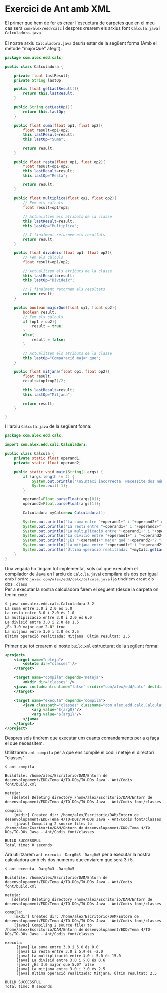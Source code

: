 # Exercici de Ant amb XML

El primer que hem de fer es crear l'estructura de carpetes que en el meu cas serà `com/alex/edd/calc` i despres crearem els arxius font `Calcula.java` i `Calculadora.java`\
\
El nostre arxiu `Calculadora.java` deuría estar de la següent forma (Amb el métode "majorQue" afegit):

```java
package com.alex.edd.calc;

public class Calculadora {

    private float lastResult;
    private String lastOp;

    public float getLastResult(){
        return this.lastResult;
    }

    public String getLastOp(){
        return this.lastOp;
    }

    public float suma(float op1, float op2){
        float result=op1+op2;
        this.lastResult=result;
        this.lastOp="Suma";

        return result;
    }

    public float resta(float op1, float op2){
        float result=op1-op2;
        this.lastResult=result;
        this.lastOp="Resta";

        return result;
    }

    public float multiplica(float op1, float op2){
        // Fem els càlculs
        float result=op1*op2;

        // Actualitzem els atributs de la classe
        this.lastResult=result;
        this.lastOp="Multiplica";

        // I finalment retornem els resultats
        return result;
    }

    public float divideix(float op1, float op2){
        // Fem els càlculs
        float result=op1/op2;

        // Actualitzem els atributs de la classe
        this.lastResult=result;
        this.lastOp="Divideix";

        // I finalment retornem els resultats
        return result;
    }

    public boolean majorQue(float op1, float op2){
        boolean result;
        // Fem els càlculs
        if (op1 > op2){
            result = true;
        }
        else{
            result = false;
        }

        // Actualitzem els atributs de la classe
        this.lastOp="Comparació major que";
    }

    public float mitjana(float op1, float op2){
        float result;
        result=(op1+op2)/2;

        this.lastResult=result;
        this.lastOp="Mitjana";

        return result;
    }

}
```

I l'arxiu `Calcula.java` de la següent forma:

```java
package com.alex.edd.calc;

import com.alex.edd.calc.Calculadora;

public class Calcula {
    private static float operand1;
    private static float operand2;

    public static void main(String[] args) {
        if (args.length != 2) {
            System.out.println("\nSintaxi incorrecta. Necessite dos números.");
            System.exit(-1);
        }

        operand1=Float.parseFloat(args[0]);
        operand2=Float.parseFloat(args[1]);

        Calculadora myCalc=new Calculadora();

        System.out.println("La suma entre "+operand1+" i "+operand2+" és "+myCalc.suma(operand1, operand2));
        System.out.println("La resta entre "+operand1+" i "+operand2+" és "+myCalc.resta(operand1, operand2));
        System.out.println("La multiplicació entre "+operand1+" i "+operand2+" és "+myCalc.multiplica(operand1, operand2));
        System.out.println("La divisió entre "+operand1+" i "+operand2+" és "+myCalc.divideix(operand1, operand2));
        System.out.println("¿És "+operand1+" major qué "+operand2+"? "+myCalc.majorQue(operand1, operand2));
        System.out.println("La mitjana entre "+operand1+" i "+operand2+" és: "+myCalc.mitjana(operand1, operand2));
        System.out.println("Última operació realitzada: "+myCalc.getLastOp()+" | Últim resultat no lógic: "+myCalc.getLastResult());
    }
}
```

Una vegada ho tingam tot implementat, sols cal que executem el compilador de Java en l'arxiu de `Calcula.java`i compilarà els dos per igual amb l'ordre `javac com/alex/edd/calc/Calcula.java` i ja tindriem creat els dos `.class`\
Per a executar la nostra calculadora farem el seguent (desde la carpeta on tenim `com`):

```bash
$ java com.alex.edd.calc.Calculadora 3 2
La suma entre 3.0 i 2.0 és 5.0
La resta entre 3.0 i 2.0 és 1.0
La multiplicació entre 3.0 i 2.0 és 6.0
La divisió entre 3.0 i 2.0 és 1.5
¿És 3.0 major qué 2.0? true
La mitjana entre 3.0 i 2.0 és 2.5
Última operació realitzada: Mitjana; Últim resultat: 2.5
```

Primer que tot crearem el noste `build.xml` estructurat de la següent forma:

```xml
<project>
    <target name="neteja">
        <delete dir="classes" />
    </target>

    <target name="compila" depends="neteja">
        <mkdir dir="classes" />
    <javac includeantruntime="false" srcdir="com/alex/edd/calc" destdir="classes" />
    </target>

    <target name="executa" depends="compila">
        <java classpath="classes" classname="com.alex.edd.calc.Calcula">
            <arg value="${arg0}"/>
            <arg value="${arg1}"/>
        </java>
    </target>
</project>
```

Despres sols tindrem que executar uns cuants comandaments per a q faça el que necessitem.

Utilitzarem `ant compila` per a que ens compile el codi i neteje el directori "classes"

```console
$ ant compila

Buildfile: /home/alex/Escritorio/DAM/Entorn de desenvolupament/EDD/Tema 4/TO-DOs/TO-DOs Java - Ant/Codis font/build.xml

neteja:
   [delete] Deleting directory /home/alex/Escritorio/DAM/Entorn de desenvolupament/EDD/Tema 4/TO-DOs/TO-DOs Java - Ant/Codis font/classes

compila:
    [mkdir] Created dir: /home/alex/Escritorio/DAM/Entorn de desenvolupament/EDD/Tema 4/TO-DOs/TO-DOs Java - Ant/Codis font/classes
    [javac] Compiling 2 source files to /home/alex/Escritorio/DAM/Entorn de desenvolupament/EDD/Tema 4/TO-DOs/TO-DOs Java - Ant/Codis font/classes

BUILD SUCCESSFUL
Total time: 0 seconds
```

Ara utilitzarem `ant executa -Darg0=3 -Darg0=5` per a executar la nostra calculadora amb els dos numeros que enviarem que serà 3 i 5.

```console
$ ant executa -Darg0=3 -Darg0=5

Buildfile: /home/alex/Escritorio/DAM/Entorn de desenvolupament/EDD/Tema 4/TO-DOs/TO-DOs Java - Ant/Codis font/build.xml

neteja:
   [delete] Deleting directory /home/alex/Escritorio/DAM/Entorn de desenvolupament/EDD/Tema 4/TO-DOs/TO-DOs Java - Ant/Codis font/classes

compila:
    [mkdir] Created dir: /home/alex/Escritorio/DAM/Entorn de desenvolupament/EDD/Tema 4/TO-DOs/TO-DOs Java - Ant/Codis font/classes
    [javac] Compiling 2 source files to /home/alex/Escritorio/DAM/Entorn de desenvolupament/EDD/Tema 4/TO-DOs/TO-DOs Java - Ant/Codis font/classes

executa:
     [java] La suma entre 3.0 i 5.0 és 8.0
     [java] La resta entre 3.0 i 5.0 és -2.0
     [java] La multiplicació entre 3.0 i 5.0 és 15.0
     [java] La divisió entre 3.0 i 5.0 és 0.6
     [java] ¿És 3.0 major qué 5.0? false
     [java] La mitjana entre 3.0 i 2.0 és 2.5
     [java] Última operació realitzada: Mitjana; Últim resultat: 2.5

BUILD SUCCESSFUL
Total time: 0 seconds
```
